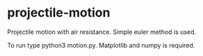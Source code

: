# projectile-motion
Projectile motion with air resistance. Simple euler method is used.

To run type python3 motion.py. Matplotlib and numpy is required.
